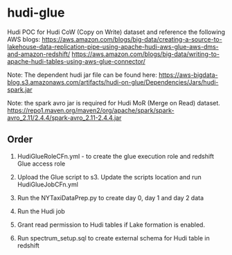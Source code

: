# hudi-glue

Hudi POC for Hudi CoW (Copy on Write) dataset and reference the following AWS blogs:
https://aws.amazon.com/blogs/big-data/creating-a-source-to-lakehouse-data-replication-pipe-using-apache-hudi-aws-glue-aws-dms-and-amazon-redshift/
https://aws.amazon.com/blogs/big-data/writing-to-apache-hudi-tables-using-aws-glue-connector/

Note: The dependent hudi jar file can be found here:
https://aws-bigdata-blog.s3.amazonaws.com/artifacts/hudi-on-glue/Dependencies/Jars/hudi-spark.jar

Note: the spark avro jar is required for Hudi MoR (Merge on Read) dataset. 
https://repo1.maven.org/maven2/org/apache/spark/spark-avro_2.11/2.4.4/spark-avro_2.11-2.4.4.jar

## Order

1. HudiGlueRoleCFn.yml - to create the glue execution role and redshift Glue access role

2. Upload the Glue script to s3. Update the scripts location and run HudiGlueJobCFn.yml

3. Run the NYTaxiDataPrep.py to create day 0, day 1 and day 2 data

4. Run the Hudi job

5. Grant read permission to Hudi tables if Lake formation is enabled.

6. Run spectrum_setup.sql to create external schema for Hudi table in redshift